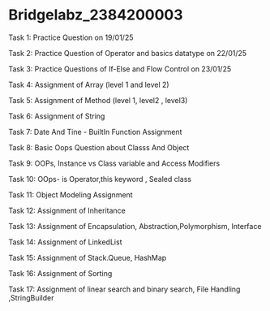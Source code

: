 # Bridgelabz_2384200003
Task 1:
Practice Question on 19/01/25

Task 2:
Practice Question of Operator and basics datatype on 22/01/25

Task 3: 
Practice Questions of If-Else and Flow Control on 23/01/25 

Task 4:
Assignment of Array (level 1 and level 2)

Task 5:
Assignment of Method (level 1, level2 , level3)

Task 6:
Assignment of String 

Task 7:
Date And Tine - BuiltIn Function Assignment 

Task 8:
Basic Oops Question about Classs And Object  

Task 9:
OOPs, Instance vs Class variable and Access Modifiers 

Task 10:
OOps- is Operator,this keyword , Sealed class 

Task 11:
Object Modeling Assignment 

Task 12:
Assignment of Inheritance 

Task 13:
Assignment of Encapsulation, Abstraction,Polymorphism, Interface 

Task 14:
Assignment of LinkedList

Task 15:
Assignment of Stack.Queue, HashMap 

Task 16:
Assignment of Sorting 

Task 17:
Assignment of linear search and binary search, File Handling ,StringBuilder 

